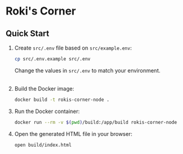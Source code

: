 # Roki's Corner

## Quick Start

1. Create `src/.env` file based on `src/example.env`:
    ```bash
    cp src/.env.example src/.env
    ```
   Change the values in `src/.env` to match your environment.
   <br/><br/>

2. Build the Docker image:
    ```bash
    docker build -t rokis-corner-node .
    ```

3. Run the Docker container:
    ```bash
    docker run --rm -v $(pwd)/build:/app/build rokis-corner-node
    ```

4. Open the generated HTML file in your browser:
    ```bash
    open build/index.html
    ```
